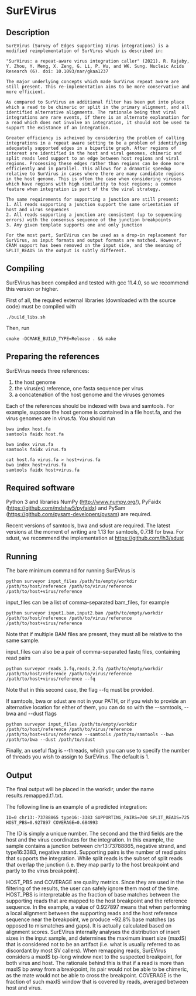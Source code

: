 # SurEVirus

## Description

    SurEVirus (Survey of Edges supporting Virus integrations) is a modified reimplementation of SurVirus which is described in:

    "SurVirus: a repeat-aware virus integration caller" (2021). R. Rajaby, Y. Zhou, Y. Meng, X. Zeng, G. Li, P. Wu, and WK. Sung. Nucleic Acids Research (6). doi: 10.1093/nar/gkaa1237

    The major underlying concepts which made SurVirus repeat aware are still present. This re-implementation aims to be more conservative and more efficient.

    As compared to SurVirus an additional filter has been put into place which a read to be chimeric or split in the primary alignment, and all identified alternative alignments. The rationale being that viral integrations are rare events, if there is an alternate explanation for a read which does not involve an integration, it should not be used to support the existance of an integration.

    Greater efficiency is acheived by considering the problem of calling integrations in a repeat aware setting to be a problem of identifying adequately supported edges in a bipartite graph. After regions of interest are identified in the host and viral genomes, chimeric and split reads lend support to an edge between host regions and viral regions. Processing these edges rather than regions can be done more efficiently and in parallel. This allows for a dramatic speedup relative to SurVirus in cases where there are many candidate regions in the host genome. This is often the case when considering viruses which have regions with high similarity to host regions; a common feature when integration is part of the the viral strategy.

    The same requirements for supporting a junction are still present:
    1. All reads supporting a junction support the same orientation of host and virus sequences
    2. All reads supporting a junction are consistent (up to sequencing errors) with the consensus sequence of the junction breakpoints
    3. Any given template supports one and only junction

    For the most part, SurEVirus can be used as a drop-in replacement for SurVirus, as input formats and output formats are matched. However, CRAM support has been removed on the input side, and the meaning of SPLIT_READS in the output is subtly different.

## Compiling

SurEVirus has been compiled and tested with gcc 11.4.0, so we recommend this version or higher.

First of all, the required external libraries (downloaded with the source code) must be compiled with
```
./build_libs.sh
```

Then, run
```
cmake -DCMAKE_BUILD_TYPE=Release . && make
```

## Preparing the references

SurEVirus needs three references:
1) the host genome
2) the virus(es) reference, one fasta sequence per virus
3) a concatenation of the host genome and the viruses genomes

Each of the references should be indexed with bwa and samtools. For example, suppose the host genome is contained in a file host.fa, and the virus genomes are in virus.fa. You should run
```
bwa index host.fa
samtools faidx host.fa

bwa index virus.fa
samtools faidx virus.fa

cat host.fa virus.fa > host+virus.fa
bwa index host+virus.fa
samtools faidx host+virus.fa
```

## Required software

Python 3 and libraries NumPy (http://www.numpy.org/), PyFaidx (https://github.com/mdshw5/pyfaidx) and PySam (https://github.com/pysam-developers/pysam) are required. 

Recent versions of samtools, bwa and sdust are required. The latest versions at the moment of writing are 1.13 for samtools, 0.7.18 for bwa.
For sdust, we recommend the implementation at https://github.com/lh3/sdust

## Running

The bare minimum command for running SurEVirus is 
```
python surveyor input_files /path/to/empty/workdir /path/to/host/reference /path/to/virus/reference /path/to/host+virus/reference 
```

input_files can be a list of comma-separated bam_files, for example
```
python surveyor	input1.bam,input2.bam /path/to/empty/workdir /path/to/host/reference /path/to/virus/reference /path/to/host+virus/reference
```
Note that if multiple BAM files are present, they must all be relative to the same sample.

input_files can also be a pair of comma-separated fastq files, containing read pairs
```
python surveyor reads_1.fq,reads_2.fq /path/to/empty/workdir /path/to/host/reference /path/to/virus/reference /path/to/host+virus/reference --fq
```
Note that in this second case, the flag --fq must be provided.

If samtools, bwa or sdust are not in your PATH, or if you wish to provide an alternative location for either of them, you can do so with the --samtools, --bwa and --dust flags
```
python surveyor input_files /path/to/empty/workdir /path/to/host/reference /path/to/virus/reference /path/to/host+virus/reference --samtools /path/to/samtools --bwa /path/to/bwa --dust /path/to/sdust
```

Finally, an useful flag is --threads, which you can use to specify the number of threads you wish to assign to SurEVirus. The default is 1.

## Output

The final output will be placed in the workdir, under the name results.remapped.t1.txt.

The following line is an example of a predicted integration:
```
ID=0 chr13:-73788865 type16:-3383 SUPPORTING_PAIRS=700 SPLIT_READS=725 HOST_PBS=0.927897 COVERAGE=0.684993
```

The ID is simply a unique number. The second and the third fields are the host and the virus coordinates for the integration. In this example, the sample contains a junction between chr13:73788865, negative strand, and type16:3383, negative strand.
Supporting pairs is the number of read pairs that supports the integration.
While split reads is the subset of split reads that overlap the junction (i.e. they map partly to the host breakpoint and partly to the virus breakpoint).

HOST_PBS and COVERAGE are quality metrics. Since they are used in the filtering of the results, the user can safely ignore them most of the time. 
HOST_PBS is interpretable as the fraction of base matches between the supporting reads that are mapped to the host breakpoint and the reference sequence. In the example, a value of 0.927897 means that when performing a local alignment between the supporting reads and the host reference sequence near the breakpoint, we produce ~92.8% base matches (as opposed to mismatches and gaps). It is actually calculated based on alignment scores.
SurEVirus internally analyses the distribution of insert sizes in the input sample, and determines the maximum insert size (maxIS) that is considered not to be an artifact (i.e. what is usually referred to as discordant by most SV callers). When remapping reads, SurEVirus considers a maxIS bp-long window next to the suspected breakpoint, for both virus and host. The rationale behind this is that if a read is more than maxIS bp away from a breakpoint, its pair would not be able to be chimeric, as the mate would not be able to cross the breakpoint.
COVERAGE is the fraction of such maxIS window that is covered by reads, averaged between host and virus.
